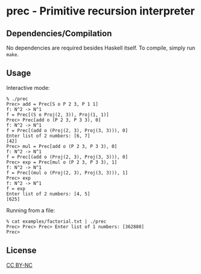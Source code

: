 # prec - Primitive recursion interpreter 

## Dependencies/Compilation

No dependencies are required besides Haskell itself.
To compile, simply run `make`.

## Usage

Interactive mode:

```
% ./prec
Prec> add = Prec[S o P 2 3, P 1 1]
f: N^2 -> N^1
f = Prec[(S o Proj(2, 3)), Proj(1, 1)]
Prec> Prec[add o (P 2 3, P 3 3), 0]
f: N^2 -> N^1
f = Prec[(add o (Proj(2, 3), Proj(3, 3))), 0]
Enter list of 2 numbers: [6, 7]
[42]
Prec> mul = Prec[add o (P 2 3, P 3 3), 0]
f: N^2 -> N^1
f = Prec[(add o (Proj(2, 3), Proj(3, 3))), 0]
Prec> exp = Prec[mul o (P 2 3, P 3 3), 1]
f: N^2 -> N^1
f = Prec[(mul o (Proj(2, 3), Proj(3, 3))), 1]
Prec> exp
f: N^2 -> N^1
f = exp
Enter list of 2 numbers: [4, 5]
[625]
```

Running from a file:

```
% cat examples/factorial.txt | ./prec
Prec> Prec> Prec> Enter list of 1 numbers: [362880]
Prec>
```

## License

[CC BY-NC](https://creativecommons.org/licenses/by-nc/4.0/legalcode)
